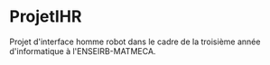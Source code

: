 ProjetIHR
=========

Projet d'interface homme robot dans le cadre de la troisième année d'informatique à l'ENSEIRB-MATMECA.
